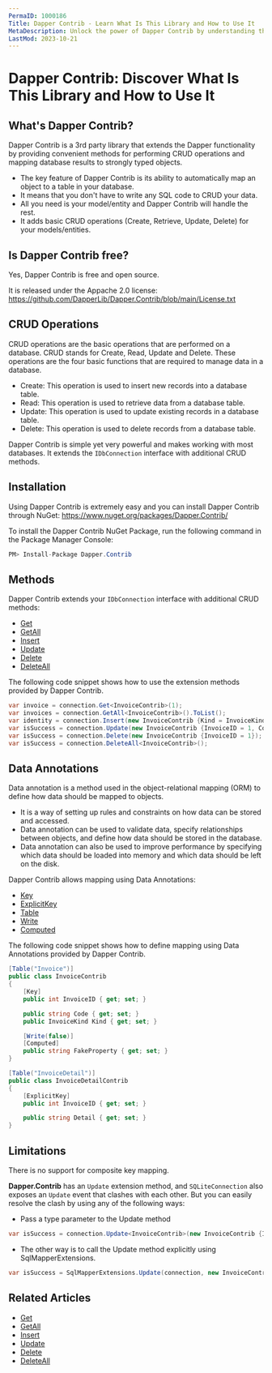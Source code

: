 ```yaml
---
PermaID: 1000186
Title: Dapper Contrib - Learn What Is This Library and How to Use It
MetaDescription: Unlock the power of Dapper Contrib by understanding the basics and more advanced topics of this third-party library. Learn what Dapper Contrib is, how it works, and all the documentation you need to get started.
LastMod: 2023-10-21
---
```


# Dapper Contrib: Discover What Is This Library and How to Use It

## What's Dapper Contrib?

Dapper Contrib is a 3rd party library that extends the Dapper functionality by providing convenient methods for performing CRUD operations and mapping database results to strongly typed objects.

 - The key feature of Dapper Contrib is its ability to automatically map an object to a table in your database. 
 - It means that you don't have to write any SQL code to CRUD your data. 
 - All you need is your model/entity and Dapper Contrib will handle the rest.
 - It adds basic CRUD operations (Create, Retrieve, Update, Delete) for your models/entities.
 
## Is Dapper Contrib free?

Yes, Dapper Contrib is free and open source.

It is released under the Appache 2.0 license: https://github.com/DapperLib/Dapper.Contrib/blob/main/License.txt

## CRUD Operations

CRUD operations are the basic operations that are performed on a database. CRUD stands for Create, Read, Update and Delete. These operations are the four basic functions that are required to manage data in a database.

 - Create: This operation is used to insert new records into a database table.
 - Read: This operation is used to retrieve data from a database table.
 - Update: This operation is used to update existing records in a database table.
 - Delete: This operation is used to delete records from a database table.

Dapper Contrib is simple yet very powerful and makes working with most databases. It extends the `IDbConnection` interface with additional CRUD methods.

## Installation

Using Dapper Contrib is extremely easy and you can install Dapper Contrib through NuGet: <a href="https://www.nuget.org/packages/Dapper.Contrib/" target="_blank">https://www.nuget.org/packages/Dapper.Contrib/</a> 

To install the Dapper Contrib NuGet Package, run the following command in the Package Manager Console:

```csharp
PM> Install-Package Dapper.Contrib
```

## Methods

Dapper Contrib extends your `IDbConnection` interface with additional CRUD methods:

- [Get](/get)
- [GetAll](/getall)
- [Insert](/insert)
- [Update](/update)
- [Delete](/delete)
- [DeleteAll](/deleteall)

The following code snippet shows how to use the extension methods provided by Dapper Contrib.

```csharp
var invoice = connection.Get<InvoiceContrib>(1);
var invoices = connection.GetAll<InvoiceContrib>().ToList();
var identity = connection.Insert(new InvoiceContrib {Kind = InvoiceKind.WebInvoice, Code = "Insert_Single_1"});
var isSuccess = connection.Update(new InvoiceContrib {InvoiceID = 1, Code = "Update_Single_1"});
var isSuccess = connection.Delete(new InvoiceContrib {InvoiceID = 1});
var isSuccess = connection.DeleteAll<InvoiceContrib>();
```

## Data Annotations

Data annotation is a method used in the object-relational mapping (ORM) to define how data should be mapped to objects. 

 - It is a way of setting up rules and constraints on how data can be stored and accessed. 
 - Data annotation can be used to validate data, specify relationships between objects, and define how data should be stored in the database. 
 - Data annotation can also be used to improve performance by specifying which data should be loaded into memory and which data should be left on the disk.

Dapper Contrib allows mapping using Data Annotations:

- [Key](data-annotation-key)
- [ExplicitKey](data-annotation-explicitkey)
- [Table](data-annotation-table)
- [Write](data-annotation-write)
- [Computed](data-annotation-computed)

The following code snippet shows how to define mapping using Data Annotations provided by Dapper Contrib.

```csharp
[Table("Invoice")]
public class InvoiceContrib
{
	[Key]
	public int InvoiceID { get; set; }

	public string Code { get; set; }
	public InvoiceKind Kind { get; set; }

	[Write(false)]
	[Computed]
	public string FakeProperty { get; set; }
}

[Table("InvoiceDetail")]
public class InvoiceDetailContrib
{
	[ExplicitKey]
	public int InvoiceID { get; set; }

	public string Detail { get; set; }
}
```

## Limitations

There is no support for composite key mapping.

**Dapper.Contrib** has an `Update` extension method, and `SQLiteConnection` also exposes an `Update` event that clashes with each other. But you can easily resolve the clash by using any of the following ways:

- Pass a type parameter to the Update method

```csharp
var isSuccess = connection.Update<InvoiceContrib>(new InvoiceContrib {InvoiceID = 1, Code = "Update_Single_1"});
```

- The other way is to call the Update method explicitly using SqlMapperExtensions.

```csharp
var isSuccess = SqlMapperExtensions.Update(connection, new InvoiceContrib {InvoiceID = 1, Code = "Update_Single_2"});
```

## Related Articles

- [Get](/get)
- [GetAll](/getall)
- [Insert](/insert)
- [Update](/update)
- [Delete](/delete)
- [DeleteAll](/deleteall)